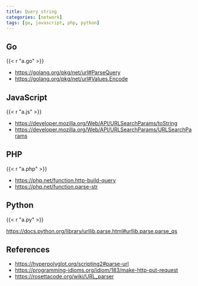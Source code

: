 ```yaml
---
title: Query string
categories: [network]
tags: [go, javascript, php, python]
---
```


## Go

{{< r "a.go" >}}

- <https://golang.org/pkg/net/url#ParseQuery>
- <https://golang.org/pkg/net/url#Values.Encode>

## JavaScript

{{< r "a.js" >}}

- <https://developer.mozilla.org/Web/API/URLSearchParams/toString>
- <https://developer.mozilla.org/Web/API/URLSearchParams/URLSearchParams>

## PHP

{{< r "a.php" >}}

- <https://php.net/function.http-build-query>
- <https://php.net/function.parse-str>

## Python

{{< r "a.py" >}}

<https://docs.python.org/library/urllib.parse.html#urllib.parse.parse_qs>

## References

- <https://hyperpolyglot.org/scripting2#parse-url>
- <https://programming-idioms.org/idiom/183/make-http-put-request>
- <https://rosettacode.org/wiki/URL_parser>
